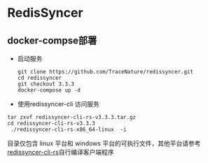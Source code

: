 # RedisSyncer

## docker-compse部署

* 启动服务
  
  ```shell
  git clone https://github.com/TraceNature/redissyncer.git
  cd redissyncer
  git checkout 3.3.3
  docker-compose up -d
  ```

* 使用redissyncer-cli 访问服务

```
tar zxvf redissyncer-cli-rs-v3.3.3.tar.gz
cd redissyncer-cli-rs-v3.3.3
 ./redissyncer-cli-rs-x86_64-linux  -i
```

目录仅包含 linux 平台和 windows 平台的可执行文件，其他平台请参考
[redissyncer-cli-rs](https://github.com/TraceNature/redissyncer-cli-rs/tree/3.3.3)自行编译客户端程序
